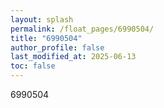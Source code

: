 ```yaml
---
layout: splash
permalink: /float_pages/6990504/
title: "6990504"
author_profile: false
last_modified_at: 2025-06-13
toc: false
---
```

 
6990504
